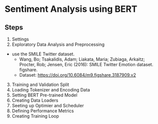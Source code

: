 # Sentiment Analysis using BERT

## Steps
1. Settings
2. Exploratory Data Analysis and Preprocessing
- use the SMILE Twitter dataset.
  - Wang, Bo; Tsakalidis, Adam; Liakata, Maria; Zubiaga, Arkaitz; Procter, Rob; Jensen, Eric (2016): SMILE Twitter Emotion dataset. figshare.
  - Dataset: https://doi.org/10.6084/m9.figshare.3187909.v2
3. Training and Validation Split
4. Loading Tokenizer and Encoding Data
5. Setting BERT Pre-trained Model
6. Creating Data Loaders
7. Seeting up Optimier and Scheduler
8. Defining Performance Metrics
9. Creating Training Loop
